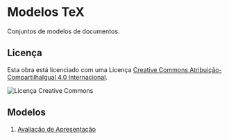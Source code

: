 # Modelos TeX #

Conjuntos de modelos de documentos.

## Licença ##

Esta obra está licenciado com uma Licença [Creative Commons Atribuição-CompartilhaIgual 4.0 Internacional](http://creativecommons.org/licenses/by-sa/4.0/deed.pt_BR).

![Licença Creative Commons](cc.png?raw=true )

## Modelos ##

1. [Avaliação de Apresentação](AvaliacaoDeApresentacao.tex)
